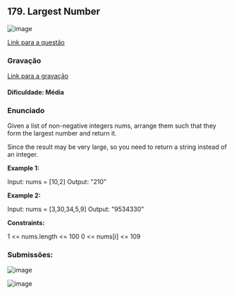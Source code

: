 ## 179. Largest Number
![image](imagens/titulo.png)

[Link para a questão](https://leetcode.com/problems/largest-number/description/)

### Gravação

[Link para a gravação](https://youtu.be/DVMSY00SRh8)

#### Dificuldade: Média

### Enunciado

Given a list of non-negative integers nums, arrange them such that they form the largest number and return it.

Since the result may be very large, so you need to return a string instead of an integer.

 

**Example 1:**

Input: nums = [10,2]
Output: "210"

**Example 2:**

Input: nums = [3,30,34,5,9]
Output: "9534330"
 

**Constraints:**

1 <= nums.length <= 100
0 <= nums[i] <= 109

### Submissões: 

![image](imagens/submissions.png)

![image](imagens/accepted.png)
